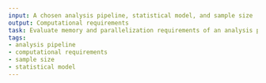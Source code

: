 ```yaml
---
input: A chosen analysis pipeline, statistical model, and sample size
output: Computational requirements
task: Evaluate memory and parallelization requirements of an analysis plan
tags:
- analysis pipeline
- computational requirements
- sample size
- statistical model
---
```

